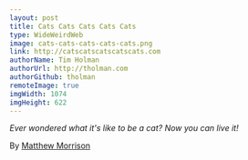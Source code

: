 ```yaml
---
layout: post
title: Cats Cats Cats Cats Cats
type: WideWeirdWeb
image: cats-cats-cats-cats-cats.png
link: http://catscatscatscatscats.com
authorName: Tim Holman
authorUrl: http://tholman.com
authorGithub: tholman
remoteImage: true
imgWidth: 1074
imgHeight: 622
---
```


_Ever wondered what it's like to be a cat? Now you can live it!_

By [Matthew Morrison](https://twitter.com/stuffmattdoesnt)
